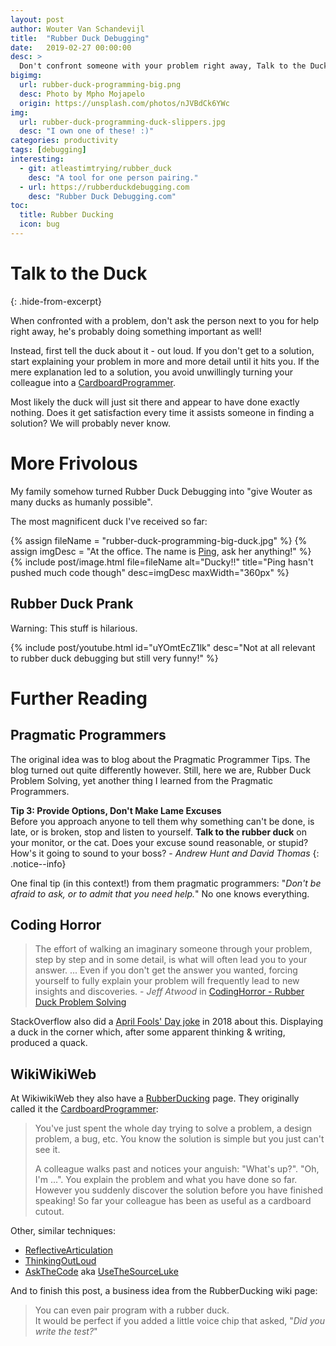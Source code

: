 ```yaml
---
layout: post
author: Wouter Van Schandevijl
title:  "Rubber Duck Debugging"
date:   2019-02-27 00:00:00
desc: >
  Don't confront someone with your problem right away, Talk to the Duck™ first.
bigimg:
  url: rubber-duck-programming-big.png
  desc: Photo by Mpho Mojapelo
  origin: https://unsplash.com/photos/nJVBdCk6YWc
img:
  url: rubber-duck-programming-duck-slippers.jpg
  desc: "I own one of these! :)"
categories: productivity
tags: [debugging]
interesting:
  - git: atleastimtrying/rubber_duck
    desc: "A tool for one person pairing."
  - url: https://rubberduckdebugging.com
    desc: "Rubber Duck Debugging.com"
toc:
  title: Rubber Ducking
  icon: bug
---
```


# Talk to the Duck
{: .hide-from-excerpt}

When confronted with a problem, don't ask the person next to you for help right away,
he's probably doing something important as well!

Instead, first tell the duck about it - out loud. If you don't get to a solution,
start explaining your problem in more and more detail until it hits you.
If the mere explanation led to a solution, you avoid unwillingly 
turning your colleague into a [CardboardProgrammer](http://wiki.c2.com/?CardboardProgrammer).

<!--more-->

Most likely the duck will just sit there and appear to have done exactly nothing.
Does it get satisfaction every time it assists someone in finding a solution? We will probably never know.


# More Frivolous

My family somehow turned Rubber Duck Debugging into "give Wouter as many ducks as humanly possible".

The most magnificent duck I've received so far:

{% assign fileName = "rubber-duck-programming-big-duck.jpg" %}
{% assign imgDesc = "At the office. The name is <a href='https://en.wikipedia.org/wiki/The_Story_about_Ping'>Ping</a>, ask her anything!" %}
{% include post/image.html file=fileName alt="Ducky!!" title="Ping hasn't pushed much code though" desc=imgDesc maxWidth="360px" %}


## Rubber Duck Prank

Warning: This stuff is hilarious.

{% include post/youtube.html id="uYOmtEcZ1lk" desc="Not at all relevant to rubber duck debugging but still very funny!" %}


# Further Reading

## Pragmatic Programmers

The original idea was to blog about the Pragmatic Programmer Tips.
The blog turned out quite differently however. Still, here we are, Rubber
Duck Problem Solving, yet another thing I learned from the
Pragmatic Programmers.


**Tip 3: Provide Options, Don't Make Lame Excuses**  
Before you approach anyone to tell them why something can't be done,
is late, or is broken, stop and listen to yourself. **Talk to the rubber
duck** on your monitor, or the cat. Does your excuse sound reasonable,
or stupid? How's it going to sound to your boss? - _Andrew Hunt and David Thomas_
{: .notice--info}

One final tip (in this context!) from them pragmatic programmers: "_Don't be afraid to ask, or to admit that you need help._"
No one knows everything.


## Coding Horror

> The effort of walking an imaginary someone through your problem, step by step and in some detail, 
is what will often lead you to your answer.
... Even if you don't get the answer you wanted, forcing yourself to fully explain your problem will 
frequently lead to new insights and discoveries. - _Jeff Atwood_
in [CodingHorror - Rubber Duck Problem Solving](https://blog.codinghorror.com/rubber-duck-problem-solving/)

StackOverflow also did a [April Fools' Day joke](https://en.wikipedia.org/wiki/Rubber_duck_debugging) in 2018 
about this. Displaying a duck in the corner which, after some apparent thinking & writing, produced a quack.


## WikiWikiWeb

At WikiwikiWeb they also have a [RubberDucking](http://wiki.c2.com/?RubberDucking) page.
They originally called it the [CardboardProgrammer](http://wiki.c2.com/?CardboardProgrammer):

> You've just spent the whole day trying to solve a problem, a design problem, a bug, etc. You know the solution is simple but you just can't see it.
>
> A colleague walks past and notices your anguish: "What's up?".
> "Oh, I'm ...". You explain the problem and what you have done so far. However you suddenly discover the solution before you have finished speaking! So far your colleague has been as useful as a cardboard cutout.

Other, similar techniques:  
- [ReflectiveArticulation](http://wiki.c2.com/?ReflectiveArticulation)
- [ThinkingOutLoud](http://wiki.c2.com/?ThinkingOutLoud)
- [AskTheCode](http://wiki.c2.com/?AskTheCode) aka [UseTheSourceLuke](http://wiki.c2.com/?UseTheSourceLuke)


And to finish this post, a business idea from the RubberDucking wiki page:

> You can even pair program with a rubber duck.  
> It would be perfect if you added a little voice chip that asked, "_Did you write the test?_"
